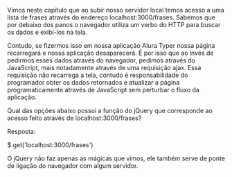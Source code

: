 Vimos neste capítulo que ao subir nosso servidor local temos acesso a uma lista de frases através do endereço localhost:3000/frases. Sabemos que por debaixo dos panos o navegador utiliza um verbo do HTTP para buscar os dados e exibí-los na tela.

Contudo, se fizermos isso em nossa aplicação Alura Typer nossa página recarregará e nossa aplicação desaparecerá. É por isso que ao invés de pedirmos esses dados através do navegador, pedimos através do JavaScript, mais notadamente através de uma requisição ajax. Essa requisição não recarrega a tela, contudo é responsabilidade do programador obter os dados retornados e atualizar a página programaticamente através de JavaScript sem perturbar o fluxo da aplicação.

Qual das opções abaixo possui a função do jQuery que corresponde ao acesso feito através de localhost:3000/frases?

Resposta:

$.get('localhost:3000/frases')


O jQuery não faz apenas as mágicas que vimos, ele também serve de ponte de ligação do navegador com algum servidor.